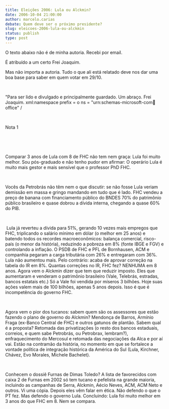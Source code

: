 ```yaml
---
title: Eleições 2006: Lula ou Alckmin? 
date: 2006-10-04 21:00:00
author: marcelo.carias
debate: Quem deve ser o próximo presidente?
slug: eleicoes-2006-lula-ou-alckmin
status: publish 
type: post
---
```



O texto abaixo não é de minha autoria. Recebi por email. 


É atribuído a um certo Frei Joaquim.


Mas não importa a autoria. Tudo o que ali está relatado deve nos dar uma boa base para saber em quem votar em 29/10.


 


"Para ser lido e divulgado e principalmente guardado. Um abraço. Frei Joaquim. xml:namespace prefix = o ns = "urn:schemas-microsoft-com:office:office" /


  


Nota 1


 


 


Comparar 3 anos de Lula com 8 de FHC não tem nem graça: Lula foi muito melhor. Sou pós-graduado e não tenho pudor em afirmar: O operário Lula é muito mais gestor e mais sensível que o professor PhD FHC. 


  


Vocês da Petrobrás não têm nem o que discutir: se não fosse Lula veriam demissão em massa e gringo mandando em tudo que é lado. FHC vendeu a preço de banana com financiamento público do BNDES 70% do patrimônio público brasileiro e quase dobrou a dívida interna, chegando a quase 60% do PIB. 


 


 Lula já reverteu a dívida para 51%, gerando 10 vezes mais empregos que FHC, triplicando o salário mínimo em dólar (o melhor em 25 anos) e batendo todos os recordes macroeconômicos: balança comercial, risco-país (o menor da história), reduzindo a pobreza em 8% (fonte IBGE e FGV) e controlando a inflação. O PSDB de FHC e PFL de Bornhausen, ACM e companhia pegaram a carga tributária com 26% e entregaram com 36%. Lula não aumentou mais. Pelo contrário: acaba de aprovar correção na tabela do IR em 8%. Quantas correções no IR, FHC fez? NENHUMA em 8 anos. Agora vem o Alckmin dizer que tem que reduzir imposto. Eles que aumentaram e venderam o patrimônio brasileiro (Vale, Telebrás, estradas, bancos estatais etc.) Só a Vale foi vendida por míseros 3 bilhões. Hoje suas ações valem mais de 100 bilhões, apenas 5 anos depois. Isso é que é incompetência do governo FHC. 


  


Agora vem o pior dos tucanos: sabem quem são os assessores que estão fazendo o plano de governo do Alckmin? Mendonça de Barros, Armínio Fraga (ex-Banco Central de FHC) e outros gatunos de plantão. Sabem qual é a proposta? Retomada das privatizações (o resto dos bancos estaduais, correios, e quem sabe Petrobrás, ou Petrobrax, lembram?), enfraquecimento do Mercosul e retomada das negociações da Alca e por aí vai. Estão na contramão da história, no momento em que se fortalece a vontade política de integração histórica da América do Sul (Lula, Kirchner, Chávez, Evo Morales, Michele Bachelet). 


  


Conhecem o dossiê Furnas de Dimas Toledo? A lista de favorecidos com caixa 2 de Furnas em 2002 só tem tucano e pefelista na grande maioria, incluindo as campanhas de Serra, Alckmin, Aécio Neves, ACM, ACM Neto e outros. Vi uma cópia. Depois eles vêm falar em ética. Não defendo o que o PT fez. Mas defendo o governo Lula. Concluindo: Lula foi muito melhor em 3 anos do que FHC em 8. Nem se compara. 


 


 


 


